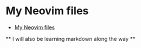 # My Neovim files

<!--toc:start-->
- [My Neovim files](#my-neovim-files)
<!--toc:end-->

** I will also be learning markdown along the way **
